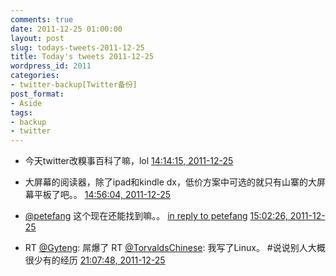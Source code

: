 ```yaml
---
comments: true
date: 2011-12-25 01:00:00
layout: post
slug: todays-tweets-2011-12-25
title: Today's tweets 2011-12-25
wordpress_id: 2011
categories:
- twitter-backup[Twitter备份]
post_format:
- Aside
tags:
- backup
- twitter
---
```





  * 今天twitter改糗事百科了嘛，lol [14:14:15, 2011-12-25](http://twitter.com/gfrog/statuses/150821640228442112)





  * 大屏幕的阅读器，除了ipad和kindle dx，低价方案中可选的就只有山寨的大屏幕平板了吧。。 [14:56:04, 2011-12-25](http://twitter.com/gfrog/statuses/150832163980443648)





  * [@petefang](http://twitter.com/petefang) 这个现在还能找到嘛。。 [in reply to petefang](http://twitter.com/petefang/statuses/150832551475417088) [15:02:26, 2011-12-25](http://twitter.com/gfrog/statuses/150833765281832962)





  * RT [@Gyteng](http://twitter.com/Gyteng): 屌爆了 RT [@TorvaldsChinese](http://twitter.com/TorvaldsChinese): 我写了Linux。 #说说别人大概很少有的经历 [21:07:48, 2011-12-25](http://twitter.com/gfrog/statuses/150925711996235776)




